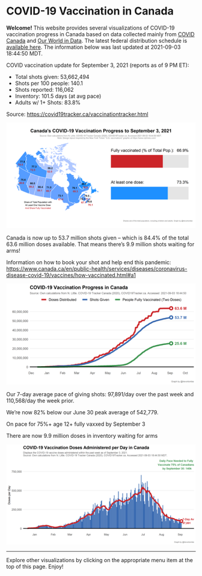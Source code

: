 COVID-19 Vaccination in Canada
==============================

**Welcome!** This website provides several visualizations of COVID-19
vaccination progress in Canada based on data collected mainly from
[COVID Canada](https://covid19tracker.ca/vaccinationtracker.html) and
[Our World in Data](https://ourworldindata.org/covid-vaccinations). The
latest federal distribution schedule is [available
here](https://www.canada.ca/en/public-health/services/diseases/2019-novel-coronavirus-infection/prevention-risks/covid-19-vaccine-treatment/vaccine-rollout.html).
The information below was last updated at 2021-09-03 18:44:50 MDT.

COVID vaccination update for September 3, 2021 (reports as of 9 PM ET):

-   Total shots given: 53,662,494
-   Shots per 100 people: 140.1
-   Shots reported: 116,062
-   Inventory: 101.5 days (at avg pace)
-   Adults w/ 1+ Shots: 83.8%

Source:
<a href="https://covid19tracker.ca/vaccinationtracker.html" class="uri">https://covid19tracker.ca/vaccinationtracker.html</a>

![](Plots/plot_main.png)

Canada is now up to 53.7 million shots given – which is 84.4% of the
total 63.6 million doses available. That means there’s 9.9 million shots
waiting for arms!

Information on how to book your shot and help end this pandemic:
<a href="https://www.canada.ca/en/public-health/services/diseases/coronavirus-disease-covid-19/vaccines/how-vaccinated.html#a1" class="uri">https://www.canada.ca/en/public-health/services/diseases/coronavirus-disease-covid-19/vaccines/how-vaccinated.html#a1</a>

![](Plots/plot_total.png)

Our 7-day average pace of giving shots: 97,891/day over the past week
and 110,568/day the week prior.

We’re now 82% below our June 30 peak average of 542,779.

On pace for 75%+ age 12+ fully vaxxed by September 3

There are now 9.9 million doses in inventory waiting for arms

![](Plots/pace_national.png)

------------------------------------------------------------------------

Explore other visualizations by clicking on the appropriate menu item at
the top of this page. Enjoy!
